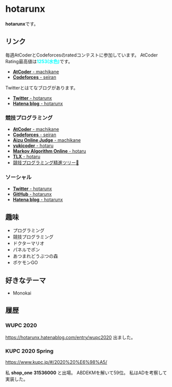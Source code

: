 # hotarunx

**hotarunx**です。

## リンク

毎週AtCoderとCodeforcesのratedコンテストに参加しています。
AtCoder Rating最高値は<span style="color: cyan; ">**1253(水色)**</span>です。

* [**AtCoder** - machikane](https://atcoder.jp/users/machikane)
* [**Codeforces** - seiran](https://codeforces.com/profile/seiran)

Twitterとはてなブログがあります。

* [**Twitter** - hotarunx](https://twitter.com/hotarunx)
* [**Hatena blog** - hotarunx](https://hotarunx.hatenablog.com/)

### 競技プログラミング

* [**AtCoder** - machikane](https://atcoder.jp/users/machikane)
* [**Codeforces** - seiran](https://codeforces.com/profile/seiran)
* [**Aizu Online Judge** - machikane](https://onlinejudge.u-aizu.ac.jp/status/users/machikane)
* [**yukicoder** - hotaru](https://yukicoder.me/users/9490)
* [**Markov Algorithm Online** - hotaru](https://mao.snuke.org/users/hotaru)
* [**TLX** - hotaru](https://tlx.toki.id/profiles/hotaru)
* [競技プログラミング精進ツリー🌴](https://twitter.com/hotarunx/status/1271011084107804673)

### ソーシャル

* [**Twitter** - hotarunx](https://twitter.com/hotarunx)
* [**GitHub** - hotarunx](https://github.com/hotarunx)
* [**Hatena blog** - hotarunx](https://hotarunx.hatenablog.com/)

## 趣味

* プログラミング
* 競技プログラミング
* ドクターマリオ
* パネルでポン
* あつまれどうぶつの森
* ポケモンGO

## 好きなテーマ

* Monokai

## 履歴

### WUPC 2020

<https://hotarunx.hatenablog.com/entry/wupc2020>  出ました。

### KUPC 2020 Spring

<https://www.kupc.jp/#/2020%20%E6%98%A5/>

私 **shop_one** **31536000** と出場。
ABDEKMを解いて59位。
私はADを考察して実装した。
